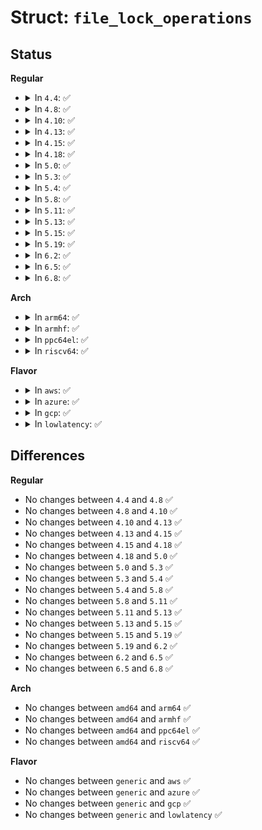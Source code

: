 # Struct: <code>file_lock_operations</code>

## Status
<b>Regular</b>
<ul>
<li>
<details>
<summary>In <code>4.4</code>: ✅</summary>

```c
struct file_lock_operations {
    void (*fl_copy_lock)(struct file_lock *, struct file_lock *);
    void (*fl_release_private)(struct file_lock *);
};
```
</details>
</li>
<li>
<details>
<summary>In <code>4.8</code>: ✅</summary>

```c
struct file_lock_operations {
    void (*fl_copy_lock)(struct file_lock *, struct file_lock *);
    void (*fl_release_private)(struct file_lock *);
};
```
</details>
</li>
<li>
<details>
<summary>In <code>4.10</code>: ✅</summary>

```c
struct file_lock_operations {
    void (*fl_copy_lock)(struct file_lock *, struct file_lock *);
    void (*fl_release_private)(struct file_lock *);
};
```
</details>
</li>
<li>
<details>
<summary>In <code>4.13</code>: ✅</summary>

```c
struct file_lock_operations {
    void (*fl_copy_lock)(struct file_lock *, struct file_lock *);
    void (*fl_release_private)(struct file_lock *);
};
```
</details>
</li>
<li>
<details>
<summary>In <code>4.15</code>: ✅</summary>

```c
struct file_lock_operations {
    void (*fl_copy_lock)(struct file_lock *, struct file_lock *);
    void (*fl_release_private)(struct file_lock *);
};
```
</details>
</li>
<li>
<details>
<summary>In <code>4.18</code>: ✅</summary>

```c
struct file_lock_operations {
    void (*fl_copy_lock)(struct file_lock *, struct file_lock *);
    void (*fl_release_private)(struct file_lock *);
};
```
</details>
</li>
<li>
<details>
<summary>In <code>5.0</code>: ✅</summary>

```c
struct file_lock_operations {
    void (*fl_copy_lock)(struct file_lock *, struct file_lock *);
    void (*fl_release_private)(struct file_lock *);
};
```
</details>
</li>
<li>
<details>
<summary>In <code>5.3</code>: ✅</summary>

```c
struct file_lock_operations {
    void (*fl_copy_lock)(struct file_lock *, struct file_lock *);
    void (*fl_release_private)(struct file_lock *);
};
```
</details>
</li>
<li>
<details>
<summary>In <code>5.4</code>: ✅</summary>

```c
struct file_lock_operations {
    void (*fl_copy_lock)(struct file_lock *, struct file_lock *);
    void (*fl_release_private)(struct file_lock *);
};
```
</details>
</li>
<li>
<details>
<summary>In <code>5.8</code>: ✅</summary>

```c
struct file_lock_operations {
    void (*fl_copy_lock)(struct file_lock *, struct file_lock *);
    void (*fl_release_private)(struct file_lock *);
};
```
</details>
</li>
<li>
<details>
<summary>In <code>5.11</code>: ✅</summary>

```c
struct file_lock_operations {
    void (*fl_copy_lock)(struct file_lock *, struct file_lock *);
    void (*fl_release_private)(struct file_lock *);
};
```
</details>
</li>
<li>
<details>
<summary>In <code>5.13</code>: ✅</summary>

```c
struct file_lock_operations {
    void (*fl_copy_lock)(struct file_lock *, struct file_lock *);
    void (*fl_release_private)(struct file_lock *);
};
```
</details>
</li>
<li>
<details>
<summary>In <code>5.15</code>: ✅</summary>

```c
struct file_lock_operations {
    void (*fl_copy_lock)(struct file_lock *, struct file_lock *);
    void (*fl_release_private)(struct file_lock *);
};
```
</details>
</li>
<li>
<details>
<summary>In <code>5.19</code>: ✅</summary>

```c
struct file_lock_operations {
    void (*fl_copy_lock)(struct file_lock *, struct file_lock *);
    void (*fl_release_private)(struct file_lock *);
};
```
</details>
</li>
<li>
<details>
<summary>In <code>6.2</code>: ✅</summary>

```c
struct file_lock_operations {
    void (*fl_copy_lock)(struct file_lock *, struct file_lock *);
    void (*fl_release_private)(struct file_lock *);
};
```
</details>
</li>
<li>
<details>
<summary>In <code>6.5</code>: ✅</summary>

```c
struct file_lock_operations {
    void (*fl_copy_lock)(struct file_lock *, struct file_lock *);
    void (*fl_release_private)(struct file_lock *);
};
```
</details>
</li>
<li>
<details>
<summary>In <code>6.8</code>: ✅</summary>

```c
struct file_lock_operations {
    void (*fl_copy_lock)(struct file_lock *, struct file_lock *);
    void (*fl_release_private)(struct file_lock *);
};
```
</details>
</li>
</ul>
<b>Arch</b>
<ul>
<li>
<details>
<summary>In <code>arm64</code>: ✅</summary>

```c
struct file_lock_operations {
    void (*fl_copy_lock)(struct file_lock *, struct file_lock *);
    void (*fl_release_private)(struct file_lock *);
};
```
</details>
</li>
<li>
<details>
<summary>In <code>armhf</code>: ✅</summary>

```c
struct file_lock_operations {
    void (*fl_copy_lock)(struct file_lock *, struct file_lock *);
    void (*fl_release_private)(struct file_lock *);
};
```
</details>
</li>
<li>
<details>
<summary>In <code>ppc64el</code>: ✅</summary>

```c
struct file_lock_operations {
    void (*fl_copy_lock)(struct file_lock *, struct file_lock *);
    void (*fl_release_private)(struct file_lock *);
};
```
</details>
</li>
<li>
<details>
<summary>In <code>riscv64</code>: ✅</summary>

```c
struct file_lock_operations {
    void (*fl_copy_lock)(struct file_lock *, struct file_lock *);
    void (*fl_release_private)(struct file_lock *);
};
```
</details>
</li>
</ul>
<b>Flavor</b>
<ul>
<li>
<details>
<summary>In <code>aws</code>: ✅</summary>

```c
struct file_lock_operations {
    void (*fl_copy_lock)(struct file_lock *, struct file_lock *);
    void (*fl_release_private)(struct file_lock *);
};
```
</details>
</li>
<li>
<details>
<summary>In <code>azure</code>: ✅</summary>

```c
struct file_lock_operations {
    void (*fl_copy_lock)(struct file_lock *, struct file_lock *);
    void (*fl_release_private)(struct file_lock *);
};
```
</details>
</li>
<li>
<details>
<summary>In <code>gcp</code>: ✅</summary>

```c
struct file_lock_operations {
    void (*fl_copy_lock)(struct file_lock *, struct file_lock *);
    void (*fl_release_private)(struct file_lock *);
};
```
</details>
</li>
<li>
<details>
<summary>In <code>lowlatency</code>: ✅</summary>

```c
struct file_lock_operations {
    void (*fl_copy_lock)(struct file_lock *, struct file_lock *);
    void (*fl_release_private)(struct file_lock *);
};
```
</details>
</li>
</ul>

## Differences
<b>Regular</b>
<ul>
<li>
No changes between <code>4.4</code> and <code>4.8</code> ✅
</li>
<li>
No changes between <code>4.8</code> and <code>4.10</code> ✅
</li>
<li>
No changes between <code>4.10</code> and <code>4.13</code> ✅
</li>
<li>
No changes between <code>4.13</code> and <code>4.15</code> ✅
</li>
<li>
No changes between <code>4.15</code> and <code>4.18</code> ✅
</li>
<li>
No changes between <code>4.18</code> and <code>5.0</code> ✅
</li>
<li>
No changes between <code>5.0</code> and <code>5.3</code> ✅
</li>
<li>
No changes between <code>5.3</code> and <code>5.4</code> ✅
</li>
<li>
No changes between <code>5.4</code> and <code>5.8</code> ✅
</li>
<li>
No changes between <code>5.8</code> and <code>5.11</code> ✅
</li>
<li>
No changes between <code>5.11</code> and <code>5.13</code> ✅
</li>
<li>
No changes between <code>5.13</code> and <code>5.15</code> ✅
</li>
<li>
No changes between <code>5.15</code> and <code>5.19</code> ✅
</li>
<li>
No changes between <code>5.19</code> and <code>6.2</code> ✅
</li>
<li>
No changes between <code>6.2</code> and <code>6.5</code> ✅
</li>
<li>
No changes between <code>6.5</code> and <code>6.8</code> ✅
</li>
</ul>
<b>Arch</b>
<ul>
<li>
No changes between <code>amd64</code> and <code>arm64</code> ✅
</li>
<li>
No changes between <code>amd64</code> and <code>armhf</code> ✅
</li>
<li>
No changes between <code>amd64</code> and <code>ppc64el</code> ✅
</li>
<li>
No changes between <code>amd64</code> and <code>riscv64</code> ✅
</li>
</ul>
<b>Flavor</b>
<ul>
<li>
No changes between <code>generic</code> and <code>aws</code> ✅
</li>
<li>
No changes between <code>generic</code> and <code>azure</code> ✅
</li>
<li>
No changes between <code>generic</code> and <code>gcp</code> ✅
</li>
<li>
No changes between <code>generic</code> and <code>lowlatency</code> ✅
</li>
</ul>
